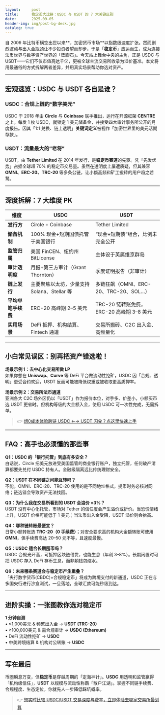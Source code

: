 ```yaml
---
layout:     post
title:      稳定币大比拼：USDC 与 USDT 的 7 大关键区别
date:       2025-09-05
header-img: img/post-bg-desk.jpg
catalog: true
---
```


自 2009 年比特币横空出世以来**，加密货币市场**以指数级速度扩张。然而剧烈波动与出入金瓶颈让不少投资者望而却步，于是「**稳定币**」应运而生，成为连接法币世界与数字资产世界的「垫脚石」。今天站上舞台中央的主角，正是 USDC 与 USDT——它们不仅市值高达千亿，更被全球主流交易所收录为溢价基准。本文将用最通俗的方式拆解两者差异，并用真实场景帮助你选对资产。

---

## 宏观速览：USDC 与 USDT 各自是谁？

### USDC：合规上链的“数字美元”  
USDC 于 2018 年由 **Circle** 与 **Coinbase** 联手推出，运行在开源框架 **CENTRE** 之上。每发 1 枚 USDC，就锁定 1 美元储备金，并接受四大审计事务所公开的月度报告。因其「1:1 兑换、链上透明」**关键词定义**被视作「加密世界里的美元活期存款」。

### USDT：流量最大的“老将”  
USDT，由 **Tether Limited** 在 2014 年发行，是**稳定币赛道**的先驱。凭「先发优势」占据全球超 70% 的稳定币交易量。虽然在透明度上屡遭质疑，但其兼容 **OMNI、ERC-20、TRC-20** 等多条公链，让小额高频和矿工搬砖的用户趋之若鹜。

---

## 深度拆解：7 大维度 PK

| 维度 | USDC | USDT |
|---|---|---|
| **发行方** | Circle + Coinbase | Tether Limited |
| **储备机制** | 100% 现金+短期国债托管于美国银行 | “现金+短期债”组合，比例未完全公开 |
| **监管归属** | 美国 FinCEN、纽约州 BitLicense | 主体设于英属维京群岛 |
| **审计透明度** | 月报+第三方审计（Grant Thornton） | 季度证明报告（非审计） |
| **链上发行** | 主要聚焦以太坊，少量支持 Solana、Stellar 等 | 多链狂飙（OMNI、ERC-20、TRC-20、SOL…） |
| **平均单笔手续费** | ERC-20 高峰期 2–5 美元 | TRC-20 链转账免费，ERC-20 高峰期 3–8 美元 |
| **实用场景** | DeFi 抵押、机构结算、Fintech 通道 | 交易所搬砖、C2C 出入金、高频量化 |

---

## 小白常见误区：别再把资产错选啦！

**场景示例 1：去中心化交易所做 LP**  
如果你想在 **Uniswap、Curve** 等 DeFi 平台做流动性挖矿，USDC 因「合规、透明」更受合约欢迎，USDT 反而可能被降低权重或被收取更高质押率。

**场景示例 2：交易所法币通道**  
亚洲各大 C2C 场外区仍以「USDT」作为报价本位，对手多、价差小，小额买币选 USDT 更省时。但机构等级的大金额入金，使用 USDC 可一次性完成，无需拆单。

> 👉 [想0成本体验跨链 USDC ←→ USDT 闪兑？点这里快速上手](https://okxdog.com/)

---

## FAQ：高手也必须懂的那些事

**Q1：USDC 的「银行托管」到底有多安全？**  
白话说，Circle 把美元放进受美国监管的商业银行账户，独立托管，任何破产清算都要先兑付 USDC 持有人。金融级隔离远比传统理财安全。

**Q2：USDT 在不同链之间能互转吗？**  
不能。OMNI、ERC-20、TRC-20 使用的是不同地址格式，提币时务必核对网络；链选错会导致资产无法找回。

**Q3：为什么我在交易所看到的 USDT 会溢价 ±3%？**  
USDT 没有中心化托管，市场对 Tether 的信任度会产生溢价或折价。当恐慌情绪上升，USDT 价格可能低于 1 美元；当法币出入金受阻，USDT 溢价则会抬高。

**Q4：哪种链转账最便宜？**  
日常小额转账选 **TRC-20（0 手续费）**；对安全要求高的机构大金额转账可使用 **OMNI**，但手续费高达 20–50 元不等，且速度最慢。

**Q5：USDC 适合长期囤币吗？**  
USDC 合规光环高，可抵押区块链借贷，也能生息（年利 3–8%）。长期闲置时可把 USDC 存入 DeFi 存币生息，而非躺钱包缩水。

**Q6：未来哪条赛道会与稳定币产生重叠？**  
「央行数字货币(CBDC)+合规稳定币」将成为跨境支付的新通道，USDC 正在与多国央行进行沙盒测试，一旦落地，全球汇款可能秒级到达。

---

## 进阶实操：一张图教你选对稳定币

**1 分钟自测**  
• ≤1,000美元 & 频繁出入金 → **USDT (TRC-20)**  
• ≥100,000美元 & 需合规审计 → **USDC (Ethereum)**  
• DeFi 流动性挖矿 → **USDC**  
• 中美跨境结算 & 机构对公转账 → **USDC**  

---

## 写在最后

币圈瞬息万变，但**稳定币**是穿越周期的「定海神针」。**USDC** 用透明和监管赢得「机构级信任」，**USDT** 以规模与流动性称霸「散户江湖」。掌握不同链手续费、合规程度、生态定位，你就先人一步降低踩坑概率。

> 👉 [想实时比较 USDC/USDT 交易深度与费率，立即体验去哪家交易所最划算](https://okxdog.com/)